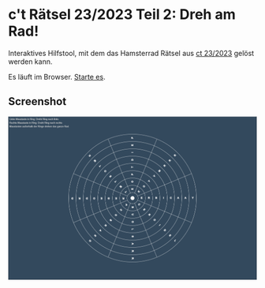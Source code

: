 # c't Rätsel 23/2023 Teil 2: Dreh am Rad!

Interaktives Hilfstool, mit dem das Hamsterrad Rätsel aus [ct 23/2023](https://www.heise.de/select/ct/2023/23/2325106080475356764) gelöst werden kann.

Es läuft im Browser. [Starte es](https://nharrer.github.io/ct-raetsel-2023-23_teil-2/drehamrad.html).

## Screenshot

![Screenhot](screenshot.png)
